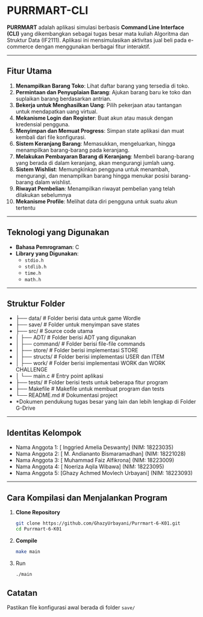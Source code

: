 # PURRMART-CLI

**PURRMART** adalah aplikasi simulasi berbasis **Command Line Interface (CLI)** yang dikembangkan sebagai tugas besar mata kuliah Algoritma dan Struktur Data (IF2111). Aplikasi ini mensimulasikan aktivitas jual beli pada e-commerce dengan menggunakan berbagai fitur interaktif.

---

## Fitur Utama
1. **Menampilkan Barang Toko**: Lihat daftar barang yang tersedia di toko.
2. **Permintaan dan Penyuplaian Barang**: Ajukan barang baru ke toko dan suplaikan barang berdasarkan antrian.
3. **Bekerja untuk Menghasilkan Uang**: Pilih pekerjaan atau tantangan untuk mendapatkan uang virtual.
4. **Mekanisme Login dan Register**: Buat akun atau masuk dengan kredensial pengguna.
5. **Menyimpan dan Memuat Progress**: Simpan state aplikasi dan muat kembali dari file konfigurasi.
6. **Sistem Keranjang Barang**: Memasukkan, mengeluarkan, hingga menampilkan barang-barang pada keranjang.
7. **Melakukan Pembayaran Barang di Keranjang**: Membeli barang-barang yang berada di dalam keranjang, akan mengurangi jumlah uang.
8. **Sistem Wishlist**: Memungkinkan pengguna untuk menambah, mengurangi, dan menampilkan barang hingga menukar posisi barang-barang dalam wishlist.
9. **Riwayat Pembelian**: Menampilkan riwayat pembelian yang telah dilakukan sebelumnya
10. **Mekanisme Profile**: Melihat data diri pengguna untuk suatu akun tertentu

---

## Teknologi yang Digunakan
- **Bahasa Pemrograman**: C
- **Library yang Digunakan**: 
  - `stdio.h`
  - `stdlib.h`
  - `time.h`
  - `math.h`

---

## Struktur Folder
- ├── data/             # Folder berisi data untuk game Wordle
- ├── save/             # Folder untuk menyimpan save states
- ├── src/              # Source code utama
- │   ├── ADT/            # Folder berisi ADT yang digunakan
- │   ├── command/        # Folder berisi file-file commands
- │   ├── store/          # Folder berisi implementasi STORE
- │   ├── structs/        # Folder berisi implementasi USER dan ITEM
- │   ├── work/           # Folder berisi implementasi WORK dan WORK CHALLENGE
- │   └── main.c          # Entry point aplikasi
- ├── tests/            # Folder berisi tests untuk beberapa fitur program
- ├── Makefile          # Makefile untuk membuat program dan tests
- └── README.md         # Dokumentasi project
- *Dokumen pendukung tugas besar yang lain dan lebih lengkap di Folder G-Drive

---

## Identitas Kelompok
- Nama Anggota 1: [	Inggried Amelia Deswanty] (NIM: 18223035)
- Nama Anggota 2: [	M. Andiananto Bismaramadhan] (NIM: 18221028)
- Nama Anggota 3: [	Muhammad Faiz Alfikrona] (NIM: 18223009)
- Nama Anggota 4: [	Noeriza Aqila Wibawa] (NIM: 18223095)
- Nama Anggota 5: [Ghazy Achmed Movlech Urbayani] (NIM: 18223093)

---

## Cara Kompilasi dan Menjalankan Program
1. **Clone Repository**
   ```bash
   git clone https://github.com/GhazyUrbayani/Purrmart-6-K01.git
   cd Purrmart-6-K01
   ```
2. **Compile**
    ```bash
    make main
    ```
3. Run
    ```bash
    ./main
    ```
## Catatan
Pastikan file konfigurasi awal berada di folder `save/`
